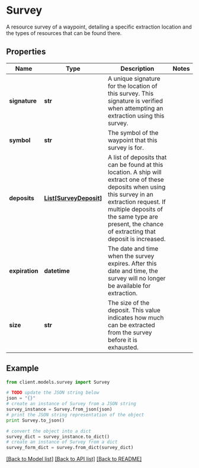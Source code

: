 # Survey

A resource survey of a waypoint, detailing a specific extraction location and the types of resources that can be found there.

## Properties

Name | Type | Description | Notes
------------ | ------------- | ------------- | -------------
**signature** | **str** | A unique signature for the location of this survey. This signature is verified when attempting an extraction using this survey. |
**symbol** | **str** | The symbol of the waypoint that this survey is for. |
**deposits** | [**List[SurveyDeposit]**](SurveyDeposit.md) | A list of deposits that can be found at this location. A ship will extract one of these deposits when using this survey in an extraction request. If multiple deposits of the same type are present, the chance of extracting that deposit is increased. |
**expiration** | **datetime** | The date and time when the survey expires. After this date and time, the survey will no longer be available for extraction. |
**size** | **str** | The size of the deposit. This value indicates how much can be extracted from the survey before it is exhausted. |

## Example

```python
from client.models.survey import Survey

# TODO update the JSON string below
json = "{}"
# create an instance of Survey from a JSON string
survey_instance = Survey.from_json(json)
# print the JSON string representation of the object
print Survey.to_json()

# convert the object into a dict
survey_dict = survey_instance.to_dict()
# create an instance of Survey from a dict
survey_form_dict = survey.from_dict(survey_dict)
```

[[Back to Model list]](../README.md#documentation-for-models) [[Back to API list]](../README.md#documentation-for-api-endpoints) [[Back to README]](../README.md)
